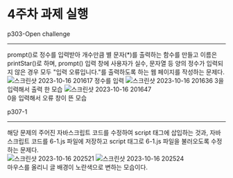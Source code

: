 # 4주차 과제 실행
p303-Open challenge<br><hr>
prompt()로 정수를 입력받아 개수만큼 별 문자(*)를 출력하는 함수를 만들고 이름은 printStar()로 하며, prompt() 입력 창에 사용자가 실수, 문자열 등 양의 정수가 입력되지 않은 경우 모두 "입력 오류입니다."를 출력하도록 하는 웹 페이지를 작성하는 문제다.<br>
![스크린샷 2023-10-16 201617](https://github.com/Gdongu/WebPgm/assets/70313873/3917427f-f3b1-490e-9c80-c8a72e8baf08)
정수를 입력
![스크린샷 2023-10-16 201636](https://github.com/Gdongu/WebPgm/assets/70313873/2c037fcb-17e4-4f55-840a-190badb9fe5e)
3을 입력해서 출력 한 모습
![스크린샷 2023-10-16 201647](https://github.com/Gdongu/WebPgm/assets/70313873/4d03b1b1-eb0d-4282-8b53-51864815964c)
<br>0을 입력해서 오류 창이 뜬 모습

p307-1<br><hr>
해당 문제의 주어진 자바스크립트 코드를 수정하여 script 태그에 삽입하는 것과, 자바스크립트 코드를 6-1.js 파일에 저장하고 script 태그로 6-1.js 파일을 불러오도록 수정하는 문제다.<br>
![스크린샷 2023-10-16 202521](https://github.com/Gdongu/WebPgm/assets/70313873/714f4f5c-28fe-4027-8af0-3aa2f77bd69f)
![스크린샷 2023-10-16 202524](https://github.com/Gdongu/WebPgm/assets/70313873/edc0ee2d-afcf-4f1a-8cfe-5d77137599c9)
<br>마우스를 올리니 글 배경이 노란색으로 변하는 모습이다.


